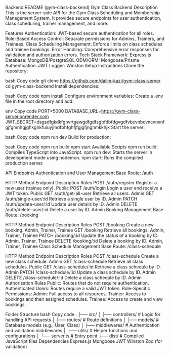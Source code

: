 Backend README (gym-class-backend)
Gym Class Backend
Description
This is the server-side API for the Gym Class Scheduling and Membership Management System. It provides secure endpoints for user authentication, class scheduling, trainer management, and more.

Features
Authentication: JWT-based secure authentication for all roles.
Role-Based Access Control: Separate permissions for Admins, Trainers, and Trainees.
Class Scheduling Management: Enforce limits on class schedules and trainee bookings.
Error Handling: Comprehensive error responses for validation and authorization errors.
Tech Stack
Framework: Express.js
Database: MongoDB/PostgreSQL
ODM/ORM: Mongoose/Prisma
Authentication: JWT
Logger: Winston
Setup Instructions
Clone the repository:

bash
Copy code
git clone https://github.com/dalim-kazi/gym-class-server
cd gym-class-backend
Install dependencies:

bash
Copy code
npm install
Configure environment variables: Create a .env file in the root directory and add:

env
Copy code
PORT=5000
DATABASE_URL=https://gym-class-server.onrender.com
JWT_SECRET=dsgsdfgkdkfgnvrtgewgdfgdfsgbfdbfdgvgdfvbcvnbcvncvnxnfgjfgmnhgjghkghkfuiuyjmdfbhfghfjfgjgfjnghmkkhjk
Start the server:

bash
Copy code
npm run dev
Build for production:

bash
Copy code
npm run build
npm start
Available Scripts
npm run build: Compiles TypeScript into JavaScript.
npm run dev: Starts the server in development mode using nodemon.
npm start: Runs the compiled production server.


API Endpoints
Authentication and User Management
Base Route: /auth

HTTP Method	Endpoint	Description	Roles
POST	/auth/register	Register a new user (trainee only).	Public
POST	/auth/login	Login a user and receive a JWT token.	Public
GET	/auth/get-all-user	Retrieve all users.	Admin
GET	/auth/single-user/:id	Retrieve a single user by ID.	Admin
PATCH	/auth/update-user/:id	Update user details by ID.	Admin
DELETE	/auth/delete-user/:id	Delete a user by ID.	Admin
Booking Management
Base Route: /booking

HTTP Method	Endpoint	Description	Roles
POST	/booking	Create a new booking.	Admin, Trainer, Trainee
GET	/booking	Retrieve all bookings.	Admin, Trainer, Trainee
PATCH	/booking/:id	Update the status of a booking by ID.	Admin, Trainer, Trainee
DELETE	/booking/:id	Delete a booking by ID.	Admin, Trainer, Trainee
Class Schedule Management
Base Route: /class-schedule

HTTP Method	Endpoint	Description	Roles
POST	/class-schedule	Create a new class schedule.	Admin
GET	/class-schedule	Retrieve all class schedules.	Public
GET	/class-schedule/:id	Retrieve a class schedule by ID.	Admin
PATCH	/class-schedule/:id	Update a class schedule by ID.	Admin
DELETE	/class-schedule/:id	Delete a class schedule by ID.	Admin
Authorization Rules
Public: Routes that do not require authentication.
Authenticated Users: Routes require a valid JWT token.
Role-Specific Permissions:
Admin: Full access to all resources.
Trainer: Access to bookings and their assigned schedules.
Trainee: Access to create and view bookings.




Folder Structure
bash
Copy code
.
├── src/
│   ├── controllers/   # Logic for handling API requests
│   ├── routes/        # Route definitions
│   ├── models/        # Database models (e.g., User, Class)
│   ├── middlewares/   # Authentication and validation middlewares
│   ├── utils/         # Helper functions and configurations
│   └── server.ts      # Entry point
├── dist/              # Compiled JavaScript files
Dependencies
Express.js
Mongoose
JWT
Winston
Zod (for validation)
